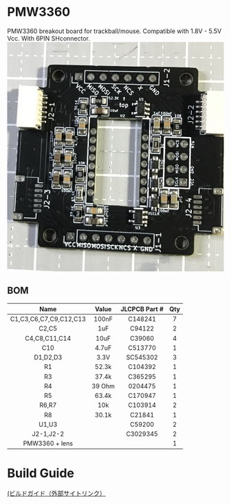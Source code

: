 # **PMW3360**

PMW3360 breakout board for trackball/mouse. Compatible with 1.8V - 5.5V Vcc. With 6PIN SHconnector.
![](https://github.com/YMG-CODE/PMW3360_mod/blob/ETE/img/IMG_7028.jpg)

## **BOM**
|Name                       |Value  |JLCPCB Part #    |Qty    |
|:---:                      |:---:  |:---:            |:---:  |
|C1,C3,C6,C7,C9,C12,C13     |100nF  |C148241          |7      |
|C2,C5                      |1uF    |C94122           |2      |
|C4,C8,C11,C14              |10uF   |C39060           |4      |
|C10                        |4.7uF  |C513770          |1      |
|D1,D2,D3                   |3.3V   |SC545302         |3      |
|R1                         |52.3k  |C104392          |1      |
|R3                         |37.4k  |C365295          |1      |
|R4                         |39 Ohm |0204475          |1      |
|R5                         |63.4k  |C170947          |1      |
|R6,R7                      |10k    |C103914          |2      |
|R8                         |30.1k  |C21841           |1      |
|U1,U3                      |       |C59200           |2      |
|J2-1,J2-2                  |       |C3029345         |2      |
|PMW3360 + lens             |       |                 |1      |

# Build Guide
[(ビルドガイド（外部サイトリンク）](https://note.com/underthrow_/n/n65385d90a76e)

